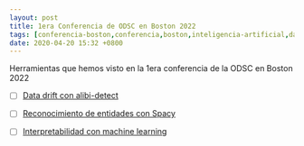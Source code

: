 ```yaml
---
layout: post
title: 1era Conferencia de ODSC en Boston 2022
tags: [conferencia-boston,conferencia,boston,inteligencia-artificial,data-drift,ner,spacy,interpretabilidad]
date: 2020-04-20 15:32 +0800
---
```


Herramientas que hemos visto en la 1era conferencia de la ODSC en Boston 2022

 - [ ] [Data drift con alibi-detect](github.com/ascillitoe/odsc_workshop)
 - [ ] [Reconocimiento de entidades con Spacy](github.com/bpben/spacy_ner_tutorial)
 - [ ] [Interpretabilidad con machine learning](https://github.com/azsom/ODSC-East-2022)
 
